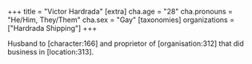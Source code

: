 +++
title = "Victor Hardrada"
[extra]
cha.age = "28"
cha.pronouns = "He/Him, They/Them"
cha.sex = "Gay"
[taxonomies]
organizations = ["Hardrada Shipping"]
+++

Husband to \[character:166\] and proprietor of \[organisation:312\] that did business in \[location:313\].
